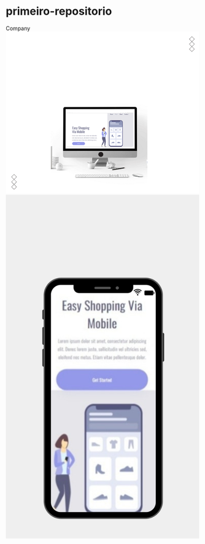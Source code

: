 # primeiro-repositorio

Company 
<img src="https://github.com/AugustoSAP/primeiro-repositorio/blob/main/assets/computador.png" width:20px>
<img src="https://github.com/AugustoSAP/primeiro-repositorio/blob/main/assets/celular.png">
